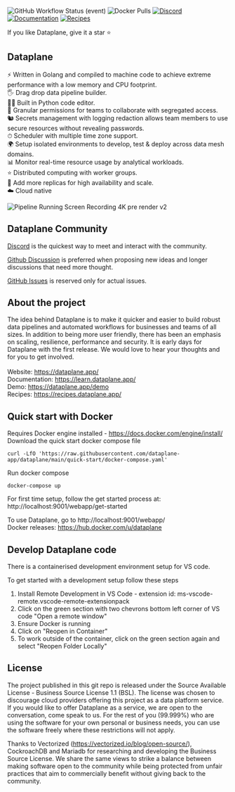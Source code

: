 ![GitHub Workflow Status (event)](https://img.shields.io/github/workflow/status/dataplane-app/dataplane/CI-main-dataplane?label=Github%20Actions:%20Go%20Tests) 
![Docker Pulls](https://img.shields.io/docker/pulls/dataplane/dataplane-worker-python?label=Docker%20pulls)
[![Discord](https://img.shields.io/discord/1000429753205014528?label=Discord%20chat)](https://discord.gg/Ztu4ASNky8)
[![Documentation](https://img.shields.io/badge/documentation-orange)](https://learn.dataplane.app/create-a-data-pipeline)
[![Recipes](https://img.shields.io/badge/recipes-blue)](https://recipes.dataplane.app/)

If you like Dataplane, give it a star ⭐

## Dataplane
⚡️ Written in Golang and compiled to machine code to achieve extreme performance with a low memory and CPU footprint. <br />
🖐 Drag drop data pipeline builder. <br />
🧑‍💻 Built in Python code editor. <br />
👮 Granular permissions for teams to collaborate with segregated access. <br />
🐿 Secrets management with logging redaction allows team members to use secure resources without revealing passwords. <br />
⏱ Scheduler with multiple time zone support. <br />
🌍 Setup isolated environments to develop, test & deploy across data mesh domains. <br />
📊 Monitor real-time resource usage by analytical workloads. <br />
⭐️ Distributed computing with worker groups. <br />
🌳 Add more replicas for high availability and scale. <br />
☁️ Cloud native  <br />

![Pipeline Running Screen Recording 4K pre render v2](https://user-images.githubusercontent.com/63714857/166139437-3020ac63-7ae6-4265-a301-29e5448451eb.gif)

## Dataplane Community
[Discord](https://discord.gg/Ztu4ASNky8) is the quickest way to meet and interact with the community.

[Github Discussion](https://github.com/dataplane-app/dataplane/discussions) is preferred when proposing new ideas and longer discussions that need more thought.

[GitHub Issues](https://github.com/dataplane-app/dataplane/issues) is reserved only for actual issues. 


## About the project
The idea behind Dataplane is to make it quicker and easier to build robust data pipelines and automated workflows for businesses and teams of all sizes. In addition to being more user friendly, there has been an emphasis on scaling, resilience, performance and security. It is early days for Dataplane with the first release. We would love to hear your thoughts and for you to get involved.
<br /><br />
Website: https://dataplane.app/ <br />
Documentation: https://learn.dataplane.app/ <br />
Demo: https://dataplane.app/demo <br />
Recipes: https://recipes.dataplane.app/ <br />

## Quick start with Docker
Requires Docker engine installed - https://docs.docker.com/engine/install/ <br />
Download the quick start docker compose file
```shell
curl -LfO 'https://raw.githubusercontent.com/dataplane-app/dataplane/main/quick-start/docker-compose.yaml'
```
Run docker compose
```shell
docker-compose up
```
For first time setup, follow the get started process at: http://localhost:9001/webapp/get-started <br />

To use Dataplane, go to http://localhost:9001/webapp/ <br />
Docker releases: https://hub.docker.com/u/dataplane <br />


## Develop Dataplane code
There is a containerised development environment setup for VS code.

To get started with a development setup follow these steps
1. Install Remote Development in VS Code - extension id: ms-vscode-remote.vscode-remote-extensionpack
2. Click on the green section with two chevrons bottom left corner of VS code "Open a remote window"
3. Ensure Docker is running
4. Click on "Reopen in Container" 
5. To work outside of the container, click on the green section again and select "Reopen Folder Locally"


## License

The project published in this git repo is released under the Source Available License - Business Source License 1.1 (BSL). The license was chosen to discourage cloud providers offering this project as a data platform service. If you would like to offer Dataplane as a service, we are open to the conversation, come speak to us. For the rest of you (99.999%) who are using the software for your own personal or business needs, you can use the software freely where these restrictions will not apply. 

Thanks to Vectorized (https://vectorized.io/blog/open-source/), CockroachDB and Mariadb for researching and developing the Business Source License. We share the same views to strike a balance between making software open to the community while being protected from unfair practices that aim to commercially benefit without giving back to the community. 
